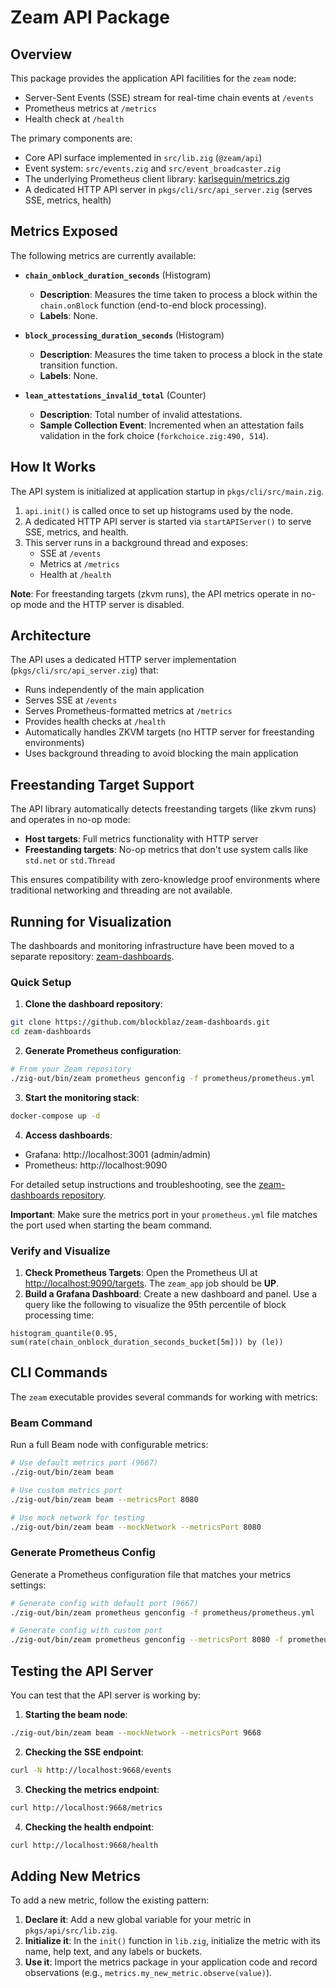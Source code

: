 # Zeam API Package

## Overview

This package provides the application API facilities for the `zeam` node:

- Server-Sent Events (SSE) stream for real-time chain events at `/events`
- Prometheus metrics at `/metrics`
- Health check at `/health`

The primary components are:
- Core API surface implemented in `src/lib.zig` (`@zeam/api`)
- Event system: `src/events.zig` and `src/event_broadcaster.zig`
- The underlying Prometheus client library: [karlseguin/metrics.zig](https://github.com/karlseguin/metrics.zig)
- A dedicated HTTP API server in `pkgs/cli/src/api_server.zig` (serves SSE, metrics, health)

## Metrics Exposed

The following metrics are currently available:

- **`chain_onblock_duration_seconds`** (Histogram)
  - **Description**: Measures the time taken to process a block within the `chain.onBlock` function (end-to-end block processing).
  - **Labels**: None.

- **`block_processing_duration_seconds`** (Histogram)
  - **Description**: Measures the time taken to process a block in the state transition function.
  - **Labels**: None.

- **`lean_attestations_invalid_total`** (Counter)
  - **Description**: Total number of invalid attestations.
  - **Sample Collection Event**: Incremented when an attestation fails validation in the fork choice (`forkchoice.zig:490, 514`).

## How It Works

The API system is initialized at application startup in `pkgs/cli/src/main.zig`. 

1.  `api.init()` is called once to set up histograms used by the node.
2.  A dedicated HTTP API server is started via `startAPIServer()` to serve SSE, metrics, and health.
3.  This server runs in a background thread and exposes:
    - SSE at `/events`
    - Metrics at `/metrics`
    - Health at `/health`

**Note**: For freestanding targets (zkvm runs), the API metrics operate in no-op mode and the HTTP server is disabled.

## Architecture

The API uses a dedicated HTTP server implementation (`pkgs/cli/src/api_server.zig`) that:

- Runs independently of the main application
- Serves SSE at `/events`
- Serves Prometheus-formatted metrics at `/metrics`
- Provides health checks at `/health`
- Automatically handles ZKVM targets (no HTTP server for freestanding environments)
- Uses background threading to avoid blocking the main application

## Freestanding Target Support

The API library automatically detects freestanding targets (like zkvm runs) and operates in no-op mode:

- **Host targets**: Full metrics functionality with HTTP server
- **Freestanding targets**: No-op metrics that don't use system calls like `std.net` or `std.Thread`

This ensures compatibility with zero-knowledge proof environments where traditional networking and threading are not available.

## Running for Visualization

The dashboards and monitoring infrastructure have been moved to a separate repository: [zeam-dashboards](https://github.com/blockblaz/zeam-dashboards).

### Quick Setup

1. **Clone the dashboard repository**:
```sh
git clone https://github.com/blockblaz/zeam-dashboards.git
cd zeam-dashboards
```

2. **Generate Prometheus configuration**:
```sh
# From your Zeam repository
./zig-out/bin/zeam prometheus genconfig -f prometheus/prometheus.yml
```

3. **Start the monitoring stack**:
```sh
docker-compose up -d
```

4. **Access dashboards**:
- Grafana: http://localhost:3001 (admin/admin)
- Prometheus: http://localhost:9090

For detailed setup instructions and troubleshooting, see the [zeam-dashboards repository](https://github.com/blockblaz/zeam-dashboards).

**Important**: Make sure the metrics port in your `prometheus.yml` file matches the port used when starting the beam command.

### Verify and Visualize

1.  **Check Prometheus Targets**: Open the Prometheus UI at [http://localhost:9090/targets](http://localhost:9090/targets). The `zeam_app` job should be **UP**.
2.  **Build a Grafana Dashboard**: Create a new dashboard and panel. Use a query like the following to visualize the 95th percentile of block processing time:
```promql
histogram_quantile(0.95, sum(rate(chain_onblock_duration_seconds_bucket[5m])) by (le))
```

## CLI Commands

The `zeam` executable provides several commands for working with metrics:

### Beam Command
Run a full Beam node with configurable metrics:

```sh
# Use default metrics port (9667)
./zig-out/bin/zeam beam

# Use custom metrics port
./zig-out/bin/zeam beam --metricsPort 8080

# Use mock network for testing
./zig-out/bin/zeam beam --mockNetwork --metricsPort 8080
```

### Generate Prometheus Config
Generate a Prometheus configuration file that matches your metrics settings:

```sh
# Generate config with default port (9667)
./zig-out/bin/zeam prometheus genconfig -f prometheus/prometheus.yml

# Generate config with custom port
./zig-out/bin/zeam prometheus genconfig --metricsPort 8080 -f prometheus.yml
```

## Testing the API Server

You can test that the API server is working by:

1. **Starting the beam node**:
```sh
./zig-out/bin/zeam beam --mockNetwork --metricsPort 9668
```

2. **Checking the SSE endpoint**:
```sh
curl -N http://localhost:9668/events
```

3. **Checking the metrics endpoint**:
```sh
curl http://localhost:9668/metrics
```

4. **Checking the health endpoint**:
```sh
curl http://localhost:9668/health
```

## Adding New Metrics

To add a new metric, follow the existing pattern:

1.  **Declare it**: Add a new global variable for your metric in `pkgs/api/src/lib.zig`.
2.  **Initialize it**: In the `init()` function in `lib.zig`, initialize the metric with its name, help text, and any labels or buckets.
3.  **Use it**: Import the metrics package in your application code and record observations (e.g., `metrics.my_new_metric.observe(value)`).
